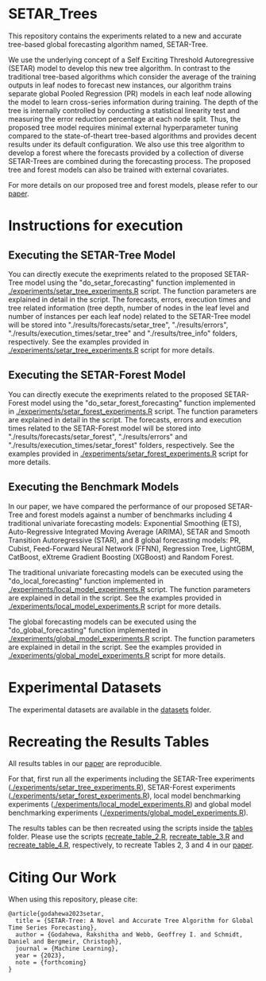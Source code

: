 # SETAR_Trees

This repository contains the experiments related to a new and accurate tree-based global forecasting algorithm named, SETAR-Tree. 

We use the underlying concept of a Self Exciting Threshold Autoregressive (SETAR) model to develop this new tree algorithm. In contrast to the traditional tree-based algorithms which consider the average of the training outputs in
leaf nodes to forecast new instances, our algorithm trains separate global Pooled Regression (PR) models in each leaf node allowing the model to learn cross-series information during
training. The depth of the tree is internally controlled by conducting a statistical linearity test and measuring the error reduction percentage at each node split. Thus, the proposed
tree model requires minimal external hyperparameter tuning compared to the state-of-theart tree-based algorithms and provides decent results under its default configuration. We
also use this tree algorithm to develop a forest where the forecasts provided by a collection of diverse SETAR-Trees are combined during the forecasting process. The proposed tree and
forest models can also be trained with external covariates.

For more details on our proposed tree and forest models, please refer to our [paper](https://arxiv.org/pdf/2211.08661.pdf).


# Instructions for execution

## Executing the SETAR-Tree Model
You can directly execute the exepriments related to the proposed SETAR-Tree model using the "do_setar_forecasting" function implemented in 
[./experiments/setar_tree_experiments.R](https://github.com/rakshitha123/SETAR_Trees/blob/master/experiments/setar_tree_experiments.R) script.
The function parameters are explained in detail in the script. 
The forecasts, errors, execution times and tree related information (tree depth, number of nodes in the leaf level and number of instances per each leaf node) related to the SETAR-Tree model will be stored into "./results/forecasts/setar_tree", "./results/errors", "./results/execution_times/setar_tree" and "./results/tree_info" folders, respectively.
See the examples provided in [./experiments/setar_tree_experiments.R](https://github.com/rakshitha123/SETAR_Trees/blob/master/experiments/setar_tree_experiments.R) script for more details.

## Executing the SETAR-Forest Model
You can directly execute the exepriments related to the proposed SETAR-Forest model using the "do_setar_forest_forecasting" function implemented in [./experiments/setar_forest_experiments.R](https://github.com/rakshitha123/SETAR_Trees/blob/master/experiments/setar_forest_experiments.R) script.
The function parameters are explained in detail in the script. 
The forecasts, errors and execution times related to the SETAR-Forest model will be stored into "./results/forecasts/setar_forest", "./results/errors" and "./results/execution_times/setar_forest" folders, respectively.
See the examples provided in [./experiments/setar_forest_experiments.R](https://github.com/rakshitha123/SETAR_Trees/blob/master/experiments/setar_forest_experiments.R) script for more details.

## Executing the Benchmark Models
In our paper, we have compared the performance of our proposed SETAR-Tree and forest models against a number of benchmarks including 4 traditional univariate forecasting models:
Exponential Smoothing (ETS), Auto-Regressive Integrated Moving Average (ARIMA), SETAR and Smooth Transition Autoregressive (STAR), and 8 global forecasting models: PR, Cubist, Feed-Forward Neural Network (FFNN),
Regression Tree, LightGBM, CatBoost, eXtreme Gradient Boosting (XGBoost) and Random Forest.

The traditional univariate forecasting models can be executed using the "do_local_forecasting" function implemented in [./experiments/local_model_experiments.R](https://github.com/rakshitha123/SETAR_Trees/blob/master/experiments/local_model_experiments.R) script.
The function parameters are explained in detail in the script. 
See the examples provided in [./experiments/local_model_experiments.R](https://github.com/rakshitha123/SETAR_Trees/blob/master/experiments/local_model_experiments.R) script for more details.

The global forecasting models can be executed using the "do_global_forecasting" function implemented in [./experiments/global_model_experiments.R](https://github.com/rakshitha123/SETAR_Trees/blob/master/experiments/global_model_experiments.R) script.
The function parameters are explained in detail in the script. 
See the examples provided in [./experiments/global_model_experiments.R](https://github.com/rakshitha123/SETAR_Trees/blob/master/experiments/global_model_experiments.R) script for more details.


# Experimental Datasets
The experimental datasets are available in the [datasets](https://github.com/rakshitha123/SETAR_Trees/tree/master/datasets) folder.


# Recreating the Results Tables
All results tables in our [paper](https://arxiv.org/pdf/2211.08661.pdf) are reproducible.

For that, first run all the experiments including the SETAR-Tree experiments ([./experiments/setar_tree_experiments.R](https://github.com/rakshitha123/SETAR_Trees/blob/master/experiments/setar_tree_experiments.R)), SETAR-Forest experiments ([./experiments/setar_forest_experiments.R](https://github.com/rakshitha123/SETAR_Trees/blob/master/experiments/setar_forest_experiments.R)), local model benchmarking experiments ([./experiments/local_model_experiments.R](https://github.com/rakshitha123/SETAR_Trees/blob/master/experiments/local_model_experiments.R)) and global model benchmarking experiments ([./experiments/global_model_experiments.R](https://github.com/rakshitha123/SETAR_Trees/blob/master/experiments/global_model_experiments.R)).

The results tables can be then recreated using the scripts inside the [tables](https://github.com/rakshitha123/SETAR_Trees/tree/master/tables) folder. Please use the scripts [recreate_table_2.R](https://github.com/rakshitha123/SETAR_Trees/blob/master/tables/recreate_table_2.R), [recreate_table_3.R](https://github.com/rakshitha123/SETAR_Trees/blob/master/tables/recreate_table_3.R) and [recreate_table_4.R](https://github.com/rakshitha123/SETAR_Trees/blob/master/tables/recreate_table_4.R), respectively, to recreate Tables 2, 3 and 4 in our [paper](https://arxiv.org/pdf/2211.08661.pdf).


# Citing Our Work
When using this repository, please cite:

```{r} 
@article{godahewa2023setar,
  title = {SETAR-Tree: A Novel and Accurate Tree Algorithm for Global Time Series Forecasting},
  author = {Godahewa, Rakshitha and Webb, Geoffrey I. and Schmidt, Daniel and Bergmeir, Christoph},
  journal = {Machine Learning},
  year = {2023},
  note = {forthcoming}
}
```


